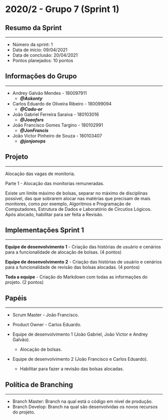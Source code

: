 # 2020/2 - Grupo 7 (Sprint 1)
## Resumo da Sprint
***
* Número da sprint: 1
* Data de início: 09/04/2021
* Data de conclusão: 20/04/2021
* Pontos planejados: 10 pontos


## Informações do Grupo
***

* Andrey Galvão Mendes - 180097911
    - ***@Askonty***
* Carlos Eduardo de Oliveira Ribeiro - 180099094
    - ***@Cadu-or***
* João Gabriel Ferreira Saraiva - 180103016
    - ***@Joaofsrs***
* João Francisco Gomes Targino - 180102991
    - ***@JonFrancis***
* João Victor Pinheiro de Souza - 180103407
    - ***@jonjonvps***


## Projeto
***

Alocação das vagas de monitoria.

Parte 1 - Alocação das monitorias remuneradas.

Existe um limite máximo de bolsas, separar no máximo de disciplinas possível, das que sobrarem alocar nas matérias que precisam de mais monitores, como por exemplo, Algoritmos e Programação de Computadores, Estrutura de Dados e Laboratório de Circutios Lógicos. 
Após alocado, habilitar para ser feita a Revisão.

## Implementações Sprint 1
***

**Equipe de desenvolvimento 1** - Criação das histórias de usuário e cenários para a funcionalidade de alocação de bolsas. (4 pontos)

**Equipe de desenvolvimento 2** - Criação das histórias de usuário e cenários para a funcionalidade de revisão das bolsas alocadas. (4 pontos)

**Toda a equipe** - Criação do Markdown com todas as informações do projeto. (2 pontos)


## Papéis
***

- Scrum Master - João Francisco.

- Product Owner - Carlos Eduardo.

- Equipe de desenvolvimento 1 (João Gabriel, João Victor e Andrey Galvão). 
    - Alocação de bolsas.
    
- Equipe de desenvolvimento 2 (João Francisco e Carlos Eduardo).
    - Habilitar para fazer a revisão das bolsas alocadas.

## Política de Branching
***

 - Branch Master: Branch na qual está o código em nivel de produção.
 - Branch Develop: Branch na qual são desenvolvidas os novos recursos do projeto.  
